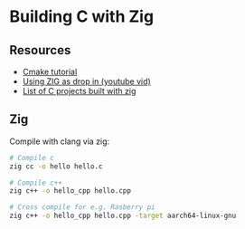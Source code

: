 # Building C with Zig

## Resources

- [Cmake tutorial](https://cmake.org/cmake/help/latest/guide/tutorial/index.html)
- [Using ZIG as drop in (youtube vid)](https://www.youtube.com/watch?v=kuZIzL0K4o4)
- [List of C projects built with zig](https://github.com/allyourcodebase/zlib)

## Zig

Compile with clang via zig:
```bash
# Compile c
zig cc -o hello hello.c

# Compile c++
zig c++ -o hello_cpp hello.cpp

# Cross compile for e.g. Rasberry pi
zig c++ -o hello_cpp hello.cpp -target aarch64-linux-gnu
```
